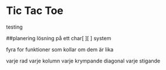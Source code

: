 # Tic Tac Toe
testing

##planering
lösning på ett char[ ][ ] system

fyra for funktioner som kollar om dem är lika

varje rad
varje kolumn
varje krympande diagonal
varje stigande 
